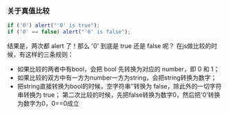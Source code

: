 ### 关于真值比较
```javascript
if ('0') alert("'0' is true");
if ('0' == false) alert("'0' is false");
```
结果是，两次都 alert 了！那么 '0' 到底是 true 还是 false 呢？
在js做比较的时候，有这样的三条规则：
+ 如果比较的两者中有bool，会把 bool 先转换为对应的 number，即 0 和 1；
+ 如果比较的双方中有一方为number一方为string，会把string转换为数字；
+ 把string直接转换为bool的时候，空字符串‘’转换为 false，除此外的一切字符串转换为 true；
第二次比较的时候，先把false转换为数字0，然后把'0'转换为数字为0，0==0成立